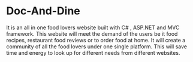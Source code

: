 # Doc-And-Dine
It is an all in one food lovers website built with C# , ASP.NET and MVC framework. This website will meet the demand of the users be it food recipes, restaurant food reviews or to order food at home. It will create a community of all the food lovers under one single platform. This will save time and energy to look up for different needs from different websites. 
